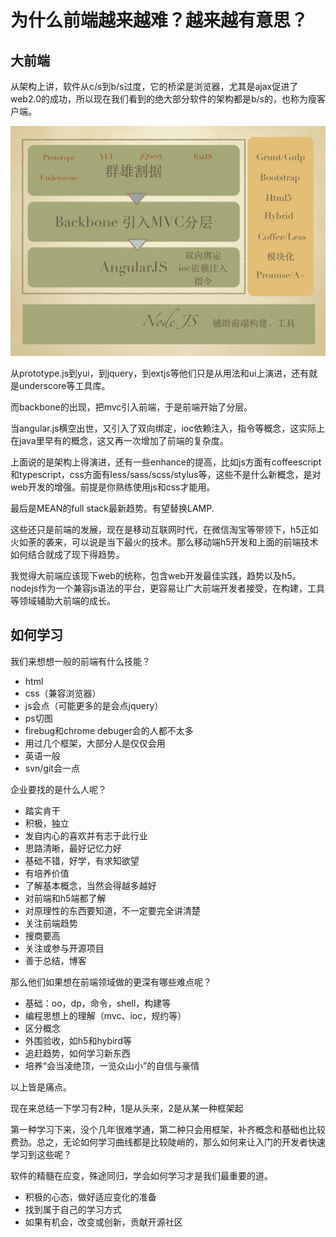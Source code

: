 # 为什么前端越来越难？越来越有意思？


## 大前端

从架构上讲，软件从c/s到b/s过度，它的桥梁是浏览器，尤其是ajax促进了web2.0的成功，所以现在我们看到的绝大部分软件的架构都是b/s的，也称为瘦客户端。

![](docs/p1.png)

从prototype.js到yui，到jquery，到extjs等他们只是从用法和ui上演进，还有就是underscore等工具库。

而backbone的出现，把mvc引入前端，于是前端开始了分层。

当angular.js横空出世，又引入了双向绑定，ioc依赖注入，指令等概念，这实际上在java里早有的概念，这又再一次增加了前端的复杂度。

上面说的是架构上得演进，还有一些enhance的提高，比如js方面有coffeescript和typescript，css方面有less/sass/scss/stylus等，这些不是什么新概念，是对web开发的增强。前提是你熟练使用js和css才能用。

最后是MEAN的full stack最新趋势。有望替换LAMP.

这些还只是前端的发展，现在是移动互联网时代，在微信淘宝等带领下，h5正如火如荼的袭来，可以说是当下最火的技术。那么移动端h5开发和上面的前端技术如何结合就成了现下得趋势。

我觉得大前端应该现下web的统称，包含web开发最佳实践，趋势以及h5。
nodejs作为一个兼容js语法的平台，更容易让广大前端开发者接受，在构建，工具等领域辅助大前端的成长。


## 如何学习

我们来想想一般的前端有什么技能？

- html
- css（兼容浏览器）
- js会点（可能更多的是会点jquery）
- ps切图
- firebug和chrome debuger会的人都不太多
- 用过几个框架，大部分人是仅仅会用
- 英语一般
- svn/git会一点

企业要找的是什么人呢？

- 踏实肯干
- 积极，独立
- 发自内心的喜欢并有志于此行业
- 思路清晰，最好记忆力好
- 基础不错，好学，有求知欲望
- 有培养价值
- 了解基本概念，当然会得越多越好
- 对前端和h5端都了解
- 对原理性的东西要知道，不一定要完全讲清楚
- 关注前端趋势
- 搜商要高
- 关注或参与开源项目
- 善于总结，博客


那么他们如果想在前端领域做的更深有哪些难点呢？

- 基础：oo，dp，命令，shell，构建等
- 编程思想上的理解（mvc、ioc，规约等）
- 区分概念
- 外围验收，如h5和hybird等
- 追赶趋势，如何学习新东西
- 培养“会当凌绝顶，一览众山小”的自信与豪情

以上皆是痛点。

现在来总结一下学习有2种，1是从头来，2是从某一种框架起

第一种学习下来，没个几年很难学通，第二种只会用框架，补齐概念和基础也比较费劲。总之，无论如何学习曲线都是比较陡峭的，那么如何来让入门的开发者快速学习到这些呢？

软件的精髓在应变，殊途同归，学会如何学习才是我们最重要的道。

- 积极的心态，做好适应变化的准备
- 找到属于自己的学习方式
- 如果有机会，改变或创新，贡献开源社区





